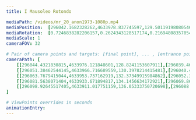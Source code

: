```yaml
---
title: I Mausoleo Rotondo

mediaPath: /videos/mr_20_anon1973-1080p.mp4
mediaPosition:  [296042.1682328262,4633978.837745597,129.50119198080546]
mediaRotation:  [0.7246838282206157,0.2624343128517174,0.2169480835705427,0.5990785504327701]
mediaScale: 1
cameraFOV: 32

# Pair of camera points and targets: [final point], ... , [entrance point]
cameraPath: [
    [[296044.4321830815,4633976.121848601,128.8241153607911],[296039.4691646326,4633982.07562204,130.30839874936146]],
    [[296051.38462544145,4633966.716689559,130.3978214415481],[296040.44242838543,4633979.00806983,129.19769869297207]],
    [[296063.7679415044,4633953.737162919,132.37349915984862],[296052.3798276281,4633965.507849626,130.37055213625797]],
    [[296081.5638071404,4633933.671894817,134.1456634172921],[296069.8679071175,4633945.136803271,132.14271639370145]],
    [[296098.92645517405,4633911.017751159,136.05333750720698],[296088.14738160226,4633923.378464628,134.24382501093504]]
]

# ViewPoints overrides in seconds
animationEntry:
---
```

